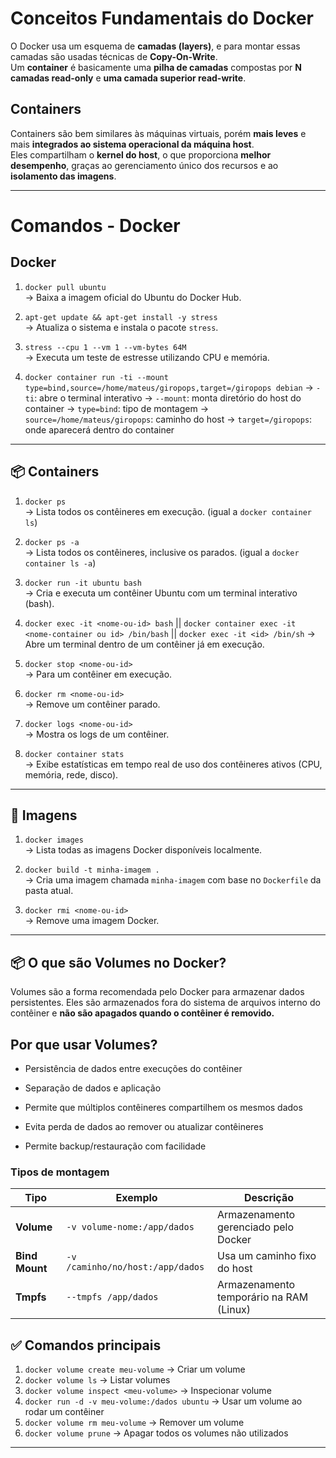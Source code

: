 # Conceitos Fundamentais do Docker

O Docker usa um esquema de **camadas (layers)**, e para montar essas camadas são usadas técnicas de **Copy-On-Write**.  
Um **container** é basicamente uma **pilha de camadas** compostas por **N camadas read-only** e **uma camada superior read-write**.

## Containers

Containers são bem similares às máquinas virtuais, porém **mais leves** e mais **integrados ao sistema operacional da máquina host**.  
Eles compartilham o **kernel do host**, o que proporciona **melhor desempenho**, graças ao gerenciamento único dos recursos e ao **isolamento das imagens**.

---

# Comandos - Docker

## Docker

1. `docker pull ubuntu`  
   → Baixa a imagem oficial do Ubuntu do Docker Hub.

2. `apt-get update && apt-get install -y stress`  
   → Atualiza o sistema e instala o pacote `stress`.

3. `stress --cpu 1 --vm 1 --vm-bytes 64M`  
   → Executa um teste de estresse utilizando CPU e memória.

4. `docker container run -ti --mount type=bind,source=/home/mateus/giropops,target=/giropops debian`
   → `-ti`: abre o terminal interativo
   → `--mount`: monta diretório do host do container
      → `type=bind`: tipo de montagem
      → `source=/home/mateus/giropops`: caminho do host
      → `target=/giropops`: onde aparecerá dentro do container

---

## 📦 Containers

1. `docker ps`  
   → Lista todos os contêineres em execução. (igual a `docker container ls`)

2. `docker ps -a`  
   → Lista todos os contêineres, inclusive os parados. (igual a `docker container ls -a`)

3. `docker run -it ubuntu bash`  
   → Cria e executa um contêiner Ubuntu com um terminal interativo (bash).

4. `docker exec -it <nome-ou-id> bash`  || `docker container exec -it <nome-container ou id> /bin/bash` || `docker exec -it <id> /bin/sh`
   → Abre um terminal dentro de um contêiner já em execução.

5. `docker stop <nome-ou-id>`  
   → Para um contêiner em execução.

6. `docker rm <nome-ou-id>`  
   → Remove um contêiner parado.

7. `docker logs <nome-ou-id>`  
   → Mostra os logs de um contêiner.

8. `docker container stats`  
   → Exibe estatísticas em tempo real de uso dos contêineres ativos (CPU, memória, rede, disco).

---

## 📁 Imagens

1. `docker images`  
   → Lista todas as imagens Docker disponíveis localmente.

2. `docker build -t minha-imagem .`  
   → Cria uma imagem chamada `minha-imagem` com base no `Dockerfile` da pasta atual.

3. `docker rmi <nome-ou-id>`  
   → Remove uma imagem Docker.

---

## 📦 O que são Volumes no Docker?

Volumes são a forma recomendada pelo Docker para armazenar dados persistentes. Eles são armazenados fora do sistema de arquivos interno do contêiner e **não são apagados quando o contêiner é removido.**

## Por que usar Volumes?

- Persistência de dados entre execuções do contêiner

- Separação de dados e aplicação

- Permite que múltiplos contêineres compartilhem os mesmos dados

- Evita perda de dados ao remover ou atualizar contêineres

- Permite backup/restauração com facilidade

### Tipos de montagem

| Tipo           | Exemplo                          | Descrição                               |
| -------------- | -------------------------------- | --------------------------------------- |
| **Volume**     | `-v volume-nome:/app/dados`      | Armazenamento gerenciado pelo Docker    |
| **Bind Mount** | `-v /caminho/no/host:/app/dados` | Usa um caminho fixo do host             |
| **Tmpfs**      | `--tmpfs /app/dados`             | Armazenamento temporário na RAM (Linux) |

## ✅ Comandos principais

1. `docker volume create meu-volume`
   → Criar um volume
2. `docker volume ls`
   → Listar volumes
3. `docker volume inspect <meu-volume>`
   → Inspecionar volume
4. `docker run -d -v meu-volume:/dados ubuntu`
   → Usar um volume ao rodar um contêiner
5. `docker volume rm meu-volume`
   → Remover um volume
6. `docker volume prune`
   → Apagar todos os volumes não utilizados
---
